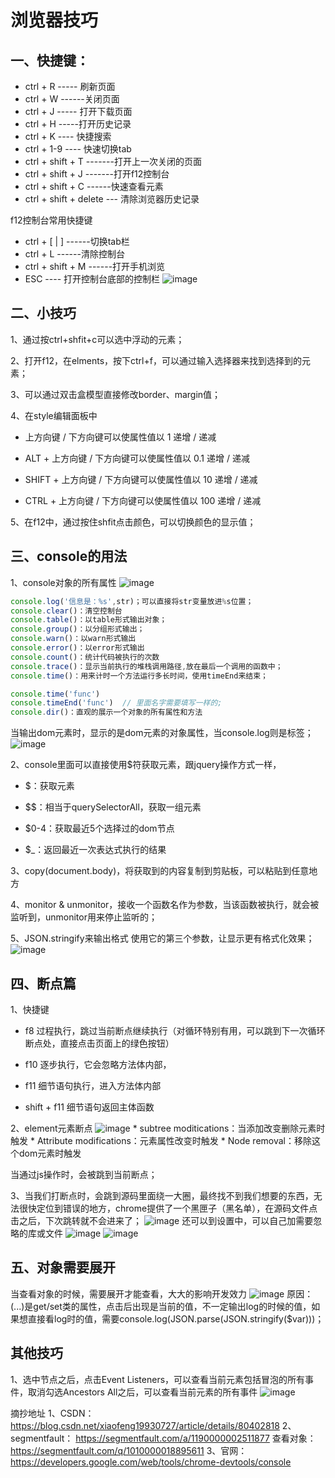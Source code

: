 # 浏览器技巧
## 一、快捷键：
* ctrl + R   ----- 刷新页面
* ctrl + W ------关闭页面
* ctrl + J  ----- 打开下载页面
* ctrl + H  -----打开历史记录
* ctrl + K ---- 快捷搜索
* ctrl + 1-9  ---- 快速切换tab
* ctrl + shift + T -------打开上一次关闭的页面
* ctrl + shift + J  -------打开f12控制台
* ctrl + shift + C  ------快速查看元素
* ctrl + shift + delete --- 清除浏览器历史记录



f12控制台常用快捷键

* ctrl + [ | ]    ------切换tab栏
* ctrl + L   ------清除控制台
* ctrl + shift + M   ------打开手机浏览
* ESC   ---- 打开控制台底部的控制栏
  ![image](images/浏览器技巧-01.png)




## 二、小技巧
1、通过按ctrl+shfit+c可以选中浮动的元素；

2、打开f12，在elments，按下ctrl+f，可以通过输入选择器来找到选择到的元素；

3、可以通过双击盒模型直接修改border、margin值；

4、在style编辑面板中

* 上方向键 / 下方向键可以使属性值以 1 递增 / 递减

* ALT + 上方向键 / 下方向键可以使属性值以 0.1 递增 / 递减

* SHIFT + 上方向键 / 下方向键可以使属性值以 10 递增 / 递减

* CTRL + 上方向键 / 下方向键可以使属性值以 100 递增 / 递减



5、在f12中，通过按住shfit点击颜色，可以切换颜色的显示值；

## 三、console的用法
1、console对象的所有属性
![image](images/浏览器技巧-02.png)
```js
console.log('信息是：%s',str)；可以直接将str变量放进%s位置；
console.clear()：清空控制台
console.table()：以table形式输出对象；
console.group()：以分组形式输出；
console.warn()：以warn形式输出
console.error()：以error形式输出
console.count()：统计代码被执行的次数
console.trace()：显示当前执行的堆栈调用路径,放在最后一个调用的函数中；
console.time()：用来计时一个方法运行多长时间，使用timeEnd来结束；

console.time('func')
console.timeEnd('func')  // 里面名字需要填写一样的;
console.dir()：直观的展示一个对象的所有属性和方法
```
当输出dom元素时，显示的是dom元素的对象属性，当console.log则是标签；
![image](images/浏览器技巧-03.png)

2、console里面可以直接使用$符获取元素，跟jquery操作方式一样，

* $：获取元素

* $$：相当于querySelectorAll，获取一组元素

* $0-4：获取最近5个选择过的dom节点

* $_：返回最近一次表达式执行的结果



3、copy(document.body)，将获取到的内容复制到剪贴板，可以粘贴到任意地方

4、monitor & unmonitor，接收一个函数名作为参数，当该函数被执行，就会被监听到，unmonitor用来停止监听的；

5、JSON.stringify来输出格式
使用它的第三个参数，让显示更有格式化效果；
![image](images/浏览器技巧-04.png)



## 四、断点篇
1、快捷键

* f8    过程执行，跳过当前断点继续执行（对循环特别有用，可以跳到下一次循环断点处，直接点击页面上的绿色按钮）

* f10    逐步执行，它会忽略方法体内部，

* f11   细节语句执行，进入方法体内部

* shift + f11   细节语句返回主体函数



2、element元素断点
![image](images/浏览器技巧-05.png)
	* subtree moditications：当添加改变删除元素时触发
	* Attribute modifications：元素属性改变时触发
	* Node removal：移除这个dom元素时触发


当通过js操作时，会被跳到当前断点；

3、当我们打断点时，会跳到源码里面绕一大圈，最终找不到我们想要的东西，无法很快定位到错误的地方，chrome提供了一个黑匣子（黑名单），在源码文件点击之后，下次跳转就不会进来了；
![image](images/浏览器技巧-06.png)
还可以到设置中，可以自己加需要忽略的库或文件
![image](images/浏览器技巧-07.png)
![image](images/浏览器技巧-08.png)


## 五、对象需要展开
当查看对象的时候，需要展开才能查看，大大的影响开发效力
![image](images/浏览器技巧-09.png)
原因：(...)是get/set类的属性，点击后出现是当前的值，不一定输出log的时候的值，如果想直接看log时的值，需要console.log(JSON.parse(JSON.stringify($var)))；


## 其他技巧
1、选中节点之后，点击Event Listeners，可以查看当前元素包括冒泡的所有事件，取消勾选Ancestors All之后，可以查看当前元素的所有事件
![image](images/浏览器技巧-10.png)



摘抄地址
1、CSDN： https://blog.csdn.net/xiaofeng19930727/article/details/80402818
2、segmentfault： https://segmentfault.com/a/1190000002511877
      查看对象：https://segmentfault.com/q/1010000018895611
3、官网： https://developers.google.com/web/tools/chrome-devtools/console
